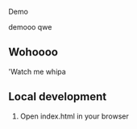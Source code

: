 Demo 


demooo
  qwe

## Wohoooo
'Watch me whipa

## Local development
1. Open index.html in your browser
